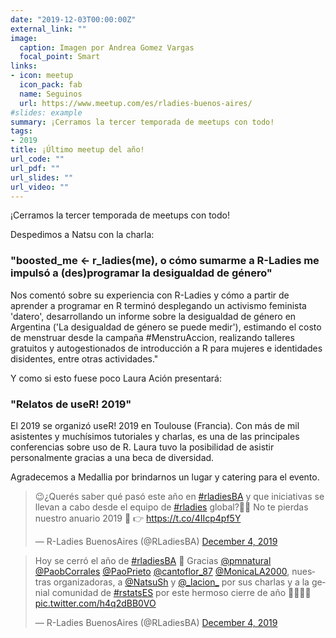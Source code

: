 ```yaml
---
date: "2019-12-03T00:00:00Z"
external_link: ""
image:
  caption: Imagen por Andrea Gomez Vargas
  focal_point: Smart
links:
- icon: meetup
  icon_pack: fab
  name: Seguinos
  url: https://www.meetup.com/es/rladies-buenos-aires/
#slides: example
summary: ¡Cerramos la tercer temporada de meetups con todo!
tags:
- 2019
title: ¡Último meetup del año!
url_code: ""
url_pdf: ""
url_slides: ""
url_video: ""
---
```



¡Cerramos la tercer temporada de meetups con todo!

Despedimos a Natsu con la charla:

### "boosted_me <- r_ladies(me), o cómo sumarme a R-Ladies me impulsó a (des)programar la desigualdad de género"

Nos comentó sobre su experiencia con R-Ladies y cómo a partir de aprender a programar en R terminó desplegando un activismo feminista 'datero', desarrollando un informe sobre la desigualdad de género en Argentina ('La desigualdad de género se puede medir'), estimando el costo de menstruar desde la campaña #MenstruAccion, realizando talleres gratuitos y autogestionados de introducción a R para mujeres e identidades disidentes, entre otras actividades."

Y como si esto fuese poco Laura Ación presentará:

### "Relatos de useR! 2019"
El 2019 se organizó useR! 2019 en Toulouse (Francia). Con más de mil asistentes y muchísimos tutoriales y charlas, es una de las principales conferencias sobre uso de R. Laura tuvo la posibilidad de asistir personalmente gracias a una beca de diversidad. 

Agradecemos a Medallia por brindarnos un lugar y catering para el evento.


<blockquote class="twitter-tweet"><p lang="es" dir="ltr">😉¿Querés saber qué pasó este año en <a href="https://twitter.com/hashtag/rladiesBA?src=hash&amp;ref_src=twsrc%5Etfw">#rladiesBA</a> y que iniciativas se llevan a cabo desde el equipo de <a href="https://twitter.com/hashtag/rladies?src=hash&amp;ref_src=twsrc%5Etfw">#rladies</a> global?👩‍💻 No te pierdas nuestro anuario 2019 💜 👉 <a href="https://t.co/4IIcp4pf5Y">https://t.co/4IIcp4pf5Y</a></p>&mdash; R-Ladies BuenosAires (@RLadiesBA) <a href="https://twitter.com/RLadiesBA/status/1202057765197357057?ref_src=twsrc%5Etfw">December 4, 2019</a></blockquote> <script async src="https://platform.twitter.com/widgets.js" charset="utf-8"></script>


<blockquote class="twitter-tweet"><p lang="es" dir="ltr">Hoy se cerró el año de <a href="https://twitter.com/hashtag/rladiesBA?src=hash&amp;ref_src=twsrc%5Etfw">#rladiesBA</a> 💜 Gracias <a href="https://twitter.com/pmnatural?ref_src=twsrc%5Etfw">@pmnatural</a> <a href="https://twitter.com/PaobCorrales?ref_src=twsrc%5Etfw">@PaobCorrales</a> <a href="https://twitter.com/PaoPrieto?ref_src=twsrc%5Etfw">@PaoPrieto</a> <a href="https://twitter.com/cantoflor_87?ref_src=twsrc%5Etfw">@cantoflor_87</a> <a href="https://twitter.com/MonicaLA2000?ref_src=twsrc%5Etfw">@MonicaLA2000</a>, nuestras organizadoras, a <a href="https://twitter.com/NatsuSh?ref_src=twsrc%5Etfw">@NatsuSh</a> y <a href="https://twitter.com/_lacion_?ref_src=twsrc%5Etfw">@_lacion_</a> por sus charlas y a la genial comunidad de <a href="https://twitter.com/hashtag/rstatsES?src=hash&amp;ref_src=twsrc%5Etfw">#rstatsES</a> por este hermoso cierre de año 💜👩‍💻💯 <a href="https://t.co/h4q2dBB0VO">pic.twitter.com/h4q2dBB0VO</a></p>&mdash; R-Ladies BuenosAires (@RLadiesBA) <a href="https://twitter.com/RLadiesBA/status/1202056442305531904?ref_src=twsrc%5Etfw">December 4, 2019</a></blockquote> <script async src="https://platform.twitter.com/widgets.js" charset="utf-8"></script>
